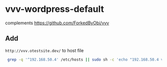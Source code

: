 # vvv-wordpress-default
complements  https://github.com/ForkedByObi/vvv

## Add
`http://vvv.otestsite.dev/` to host file
```bash
 grep -q '^192.168.50.4' /etc/hosts || sudo sh -c 'echo "192.168.50.4 vvv.otestsite.dev" >> /etc/hosts'

```
